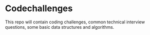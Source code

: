 # Codechallenges

This repo will contain coding challenges, common technical interview questions, some basic data structures and algorithms.
